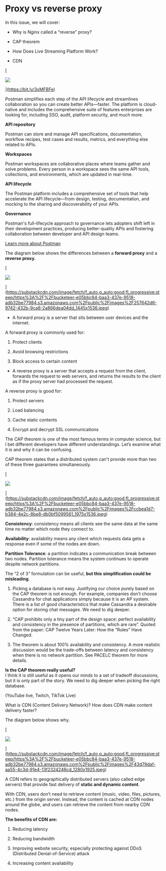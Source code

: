 # Proxy vs reverse proxy
In this issue, we will cover:

*   Why is Nginx called a “reverse” proxy?
    
*   CAP theorem
    
*   How Does Live Streaming Platform Work?
    
*   CDN
    

[

![](_assets/https%3A%2F%2Fbucketeer-e05bbc84-baa3-437e-9518-adb32be77984.s3.amazonaws.com%2Fpublic%2Fimages%2F29.png)


](https://bit.ly/3xMFBFe)

Postman simplifies each step of the API lifecycle and streamlines collaboration so you can create better APIs—faster. The platform is cloud-native and includes the comprehensive suite of features enterprises are looking for, including SSO, audit, platform security, and much more.

**API repository**

Postman can store and manage API specifications, documentation, workflow recipes, test cases and results, metrics, and everything else related to APIs.

**Workspaces**

Postman workspaces are collaborative places where teams gather and solve problems. Every person in a workspace sees the same API tools, collections, and environments, which are updated in real-time.

**API lifecycle**

The Postman platform includes a comprehensive set of tools that help accelerate the API lifecycle—from design, testing, documentation, and mocking to the sharing and discoverability of your APIs.

**Governance**

Postman's full-lifecycle approach to governance lets adopters shift left in their development practices, producing better-quality APIs and fostering collaboration between developer and API design teams.

[Learn more about Postman](https://bit.ly/3xMFBFe)

The diagram below shows the differences between a **forward proxy** and a **reverse proxy.**

[

![](_assets/https%3A%2F%2Fbucketeer-e05bbc84-baa3-437e-9518-adb32be77984.s3.amazonaws.com%2Fpublic%2Fimages%2F25.jpg)


](https://substackcdn.com/image/fetch/f_auto,q_auto:good,fl_progressive:steep/https%3A%2F%2Fbucketeer-e05bbc84-baa3-437e-9518-adb32be77984.s3.amazonaws.com%2Fpublic%2Fimages%2F257642d6-9742-432b-9ca8-2a866dea04dd_1445x1536.jpeg)

*   A forward proxy is a server that sits between user devices and the internet.
    

A forward proxy is commonly used for: 

1.  Protect clients
    
2.  Avoid browsing restrictions
    
3.  Block access to certain content
    

*   A reverse proxy is a server that accepts a request from the client, forwards the request to web servers, and returns the results to the client as if the proxy server had processed the request.
    

A reverse proxy is good for:

1.  Protect servers
    
2.  Load balancing
    
3.  Cache static contents
    
4.  Encrypt and decrypt SSL communications
    

The CAP theorem is one of the most famous terms in computer science, but I bet different developers have different understandings. Let’s examine what it is and why it can be confusing. 

CAP theorem states that a distributed system can't provide more than two of these three guarantees simultaneously.

[

![](_assets/https%3A%2F%2Fbucketeer-e05bbc84-baa3-437e-9518-adb32be77984.s3.amazonaws.com%2Fpublic%2Fimages%2Fcc.jpg)


](https://substackcdn.com/image/fetch/f_auto,q_auto:good,fl_progressive:steep/https%3A%2F%2Fbucketeer-e05bbc84-baa3-437e-9518-adb32be77984.s3.amazonaws.com%2Fpublic%2Fimages%2Fccbea1d7-b384-4e2c-8be8-db0bf5099561_1975x1536.jpeg)

**Consistency**: consistency means all clients see the same data at the same time no matter which node they connect to.

**Availability**: availability means any client which requests data gets a response even if some of the nodes are down.

**Partition Tolerance**: a partition indicates a communication break between two nodes. Partition tolerance means the system continues to operate despite network partitions. 

The “2 of 3” formulation can be useful, **but this simplification could be misleading**.

1.  Picking a database is not easy. Justifying our choice purely based on the CAP theorem is not enough. For example, companies don't choose Cassandra for chat applications simply because it is an AP system. There is a list of good characteristics that make Cassandra a desirable option for storing chat messages. We need to dig deeper.
    
2.  “CAP prohibits only a tiny part of the design space: perfect availability and consistency in the presence of partitions, which are rare”. Quoted from the paper: CAP Twelve Years Later: How the “Rules” Have Changed.
    
3.  The theorem is about 100% availability and consistency. A more realistic discussion would be the trade-offs between latency and consistency when there is no network partition. See PACELC theorem for more details.
    

**Is the CAP theorem really useful?**  
I think it is still useful as it opens our minds to a set of tradeoff discussions, but it is only part of the story. We need to dig deeper when picking the right database.

(YouTube live, Twitch, TikTok Live)

What is CDN (Content Delivery Network)? How does CDN make content delivery faster?

The diagram below shows why. 

[

![](_assets/https%3A%2F%2Fbucketeer-e05bbc84-baa3-437e-9518-adb32be77984.s3.amazonaws.com%2Fpublic%2Fimages%2F43.jpg)


](https://substackcdn.com/image/fetch/f_auto,q_auto:good,fl_progressive:steep/https%3A%2F%2Fbucketeer-e05bbc84-baa3-437e-9518-adb32be77984.s3.amazonaws.com%2Fpublic%2Fimages%2F43d79daf-aa55-4c3d-91e4-13f2324246cd_1280x1925.jpeg)

A CDN refers to geographically distributed servers (also called edge servers) that provide fast delivery of **static and dynamic content**. 

With CDN, users don’t need to retrieve content (music, video, files, pictures, etc.) from the origin server. Instead, the content is cached at CDN nodes around the globe, and users can retrieve the content from nearby CDN nodes.

**The benefits of CDN are:**

1.  Reducing latency
    
2.  Reducing bandwidth
    
3.  Improving website security, especially protecting against DDoS (Distributed Denial-of-Service) attack 
    
4.  Increasing content availability
